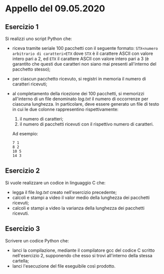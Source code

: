 # Appello del 09.05.2020

## Esercizio 1
Si realizzi uno script Python che:
- riceva tramite seriale 100 pacchetti con il seguente formato: `STX<numero arbitrario di caratteri>ETX` dove `STX` è il carattere ASCII con valore intero pari a 2, ed `ETX` il carattere ASCII con valore intero pari a 3 (è garantito che questi due caratteri non siano mai presenti all'interno del pacchetto stesso);
- per ciascun pacchetto ricevuto, si registri in memoria il numero di caratteri ricevuti;
- al completamento della ricezione dei 100 pacchetti, si memorizzi all'interno di un file denominato *log.txt* il numero di occorrenze per ciascuna lunghezza. In particolare, deve essere generato un file di testo in cui le due colonne rappresentino rispettivamente:
  1. il numero di caratteri;
  2. il numero di pacchetti ricevuti con il rispettivo numero di caratteri.<br/>
  
  Ad esempio:
    ```
    7 1
    8 2
    10 5
    14 3
    ```

## Esercizio 2
Si vuole realizzare un codice in linguaggio C che:
- legga il file *log.txt* creato nell'esercizio precedente;
- calcoli e stampi a video il valor medio della lunghezza dei pacchetti ricevuti;
- calcoli e stampi a video la varianza della lunghezza dei pacchetti ricevuti.

## Esercizio 3
Scrivere un codice Python che:
- lanci la compilazione, mediante il compilatore gcc del codice C scritto nell'esercizio 2, supponendo che esso si trovi all'interno della stessa cartella;
- lanci l'esecuzione del file eseguibile così prodotto.
